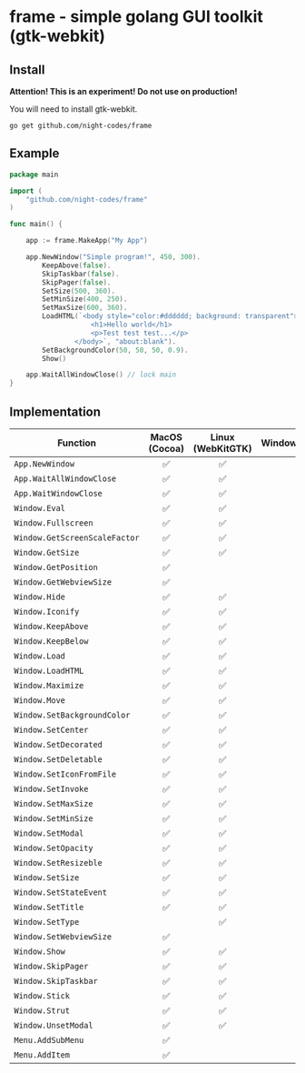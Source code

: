 # frame - simple golang GUI toolkit (gtk-webkit)
## Install

**Attention! This is an experiment! Do not use on production!**

You will need to install gtk-webkit.

`go get github.com/night-codes/frame`


## Example

```go
package main

import (
	"github.com/night-codes/frame"
)

func main() {

	app := frame.MakeApp("My App")

	app.NewWindow("Simple program!", 450, 300).
		KeepAbove(false).
		SkipTaskbar(false).
		SkipPager(false).
		SetSize(500, 360).
		SetMinSize(400, 250).
		SetMaxSize(600, 360).
		LoadHTML(`<body style="color:#dddddd; background: transparent">
					<h1>Hello world</h1>
					<p>Test test test...</p>
				</body>`, "about:blank").
		SetBackgroundColor(50, 50, 50, 0.9).
		Show()

	app.WaitAllWindowClose() // lock main
}
```

## Implementation

| Function                         | MacOS (Cocoa)| Linux (WebKitGTK)| Windows |
| -------------------------------- |:------------:|:----------------:|:-------:|
| `App.NewWindow`                  |       ✅     |         ✅       |         |
| `App.WaitAllWindowClose`         |       ✅     |         ✅       |         |
| `App.WaitWindowClose`            |       ✅     |         ✅       |         |
| `Window.Eval`                    |       ✅     |         ✅       |         |
| `Window.Fullscreen`              |       ✅     |         ✅       |         |
| `Window.GetScreenScaleFactor`    |       ✅     |         ✅       |         |
| `Window.GetSize`                 |       ✅     |         ✅       |         |
| `Window.GetPosition`             |       ✅     |                  |         |
| `Window.GetWebviewSize`          |       ✅     |                  |         |
| `Window.Hide`                    |       ✅     |         ✅       |         |
| `Window.Iconify`                 |       ✅     |         ✅       |         |
| `Window.KeepAbove`               |       ✅     |         ✅       |         |
| `Window.KeepBelow`               |       ✅     |         ✅       |         |
| `Window.Load`                    |       ✅     |         ✅       |         |
| `Window.LoadHTML`                |       ✅     |         ✅       |         |
| `Window.Maximize`                |       ✅     |         ✅       |         |
| `Window.Move`                    |       ✅     |         ✅       |         |
| `Window.SetBackgroundColor`      |       ✅     |         ✅       |         |
| `Window.SetCenter`               |       ✅     |         ✅       |         |
| `Window.SetDecorated`            |       ✅     |         ✅       |         |
| `Window.SetDeletable`            |       ✅     |         ✅       |         |
| `Window.SetIconFromFile`         |       ✅     |         ✅       |         |
| `Window.SetInvoke`               |       ✅     |         ✅       |         |
| `Window.SetMaxSize`              |       ✅     |         ✅       |         |
| `Window.SetMinSize`              |       ✅     |         ✅       |         |
| `Window.SetModal`                |       ✅     |         ✅       |         |
| `Window.SetOpacity`              |       ✅     |         ✅       |         |
| `Window.SetResizeble`            |       ✅     |         ✅       |         |
| `Window.SetSize`                 |       ✅     |         ✅       |         |
| `Window.SetStateEvent`           |       ✅     |         ✅       |         |
| `Window.SetTitle`                |       ✅     |         ✅       |         |
| `Window.SetType`                 |              |         ✅       |         |
| `Window.SetWebviewSize`          |       ✅     |                  |         |
| `Window.Show`                    |       ✅     |         ✅       |         |
| `Window.SkipPager`               |       ✅     |         ✅       |         |
| `Window.SkipTaskbar`             |       ✅     |         ✅       |         |
| `Window.Stick`                   |       ✅     |         ✅       |         |
| `Window.Strut`                   |       ✅     |         ✅       |         |
| `Window.UnsetModal`              |       ✅     |         ✅       |         |
| `Menu.AddSubMenu`                |       ✅     |                  |         |
| `Menu.AddItem`                   |       ✅     |                  |         |
